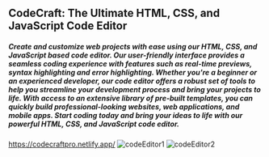 ## CodeCraft: The Ultimate HTML, CSS, and JavaScript Code Editor

##### Create and customize web projects with ease using our HTML, CSS, and JavaScript based code editor. Our user-friendly interface provides a seamless coding experience with features such as real-time previews, syntax highlighting and error highlighting. Whether you're a beginner or an experienced developer, our code editor offers a robust set of tools to help you streamline your development process and bring your projects to life. With access to an extensive library of pre-built templates, you can quickly build professional-looking websites, web applications, and mobile apps. Start coding today and bring your ideas to life with our powerful HTML, CSS, and JavaScript code editor.

https://codecraftpro.netlify.app/
![codeEditor1](https://user-images.githubusercontent.com/88239705/220367953-b81245a4-38a9-46ec-8fc7-c413981b8c9e.png)
![codeEditor2](https://user-images.githubusercontent.com/88239705/220367996-75f3f457-d0f0-437f-97f5-c27efa5ecfd6.png)
